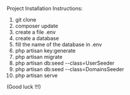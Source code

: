 Project Installation Instructions:

1.  git clone
2.  composer update
3.  create a file .env
4.  create a database
5.  fill the name of the database in .env
6.  php artisan key:generate
7.  php artisan migrate
8.  php artisan db:seed --class=UserSeeder
9.  php artisan db:seed --class=DomainsSeeder
10. php artisan serve

(Good luck !!!)
